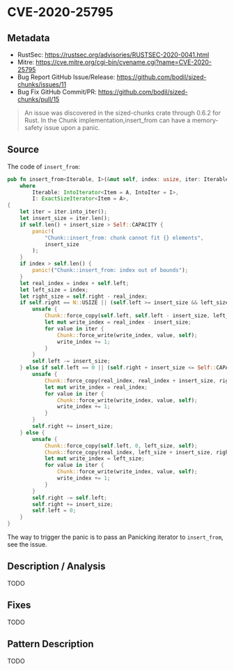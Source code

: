 # CVE-2020-25795

## Metadata

- RustSec: https://rustsec.org/advisories/RUSTSEC-2020-0041.html
- Mitre: https://cve.mitre.org/cgi-bin/cvename.cgi?name=CVE-2020-25795
- Bug Report GitHub Issue/Release: https://github.com/bodil/sized-chunks/issues/11
- Bug Fix GitHub Commit/PR: https://github.com/bodil/sized-chunks/pull/15

> An issue was discovered in the sized-chunks crate through 0.6.2 for Rust. In the Chunk implementation,insert_from can have a memory-safety issue upon a panic.

## Source

The code of `insert_from`:

```rust
pub fn insert_from<Iterable, I>(&mut self, index: usize, iter: Iterable)
    where
        Iterable: IntoIterator<Item = A, IntoIter = I>,
        I: ExactSizeIterator<Item = A>,
{
    let iter = iter.into_iter();
    let insert_size = iter.len();
    if self.len() + insert_size > Self::CAPACITY {
        panic!(
            "Chunk::insert_from: chunk cannot fit {} elements",
            insert_size
        );
    }
    if index > self.len() {
        panic!("Chunk::insert_from: index out of bounds");
    }
    let real_index = index + self.left;
    let left_size = index;
    let right_size = self.right - real_index;
    if self.right == N::USIZE || (self.left >= insert_size && left_size < right_size) {
        unsafe {
            Chunk::force_copy(self.left, self.left - insert_size, left_size, self);
            let mut write_index = real_index - insert_size;
            for value in iter {
                Chunk::force_write(write_index, value, self);
                write_index += 1;
            }
        }
        self.left -= insert_size;
    } else if self.left == 0 || (self.right + insert_size <= Self::CAPACITY) {
        unsafe {
            Chunk::force_copy(real_index, real_index + insert_size, right_size, self);
            let mut write_index = real_index;
            for value in iter {
                Chunk::force_write(write_index, value, self);
                write_index += 1;
            }
        }
        self.right += insert_size;
    } else {
        unsafe {
            Chunk::force_copy(self.left, 0, left_size, self);
            Chunk::force_copy(real_index, left_size + insert_size, right_size, self);
            let mut write_index = left_size;
            for value in iter {
                Chunk::force_write(write_index, value, self);
                write_index += 1;
            }
        }
        self.right -= self.left;
        self.right += insert_size;
        self.left = 0;
    }
}
```

The way to trigger the panic is to pass an Panicking iterator to `insert_from`, see the issue.

## Description / Analysis

TODO

## Fixes

TODO

## Pattern Description

TODO